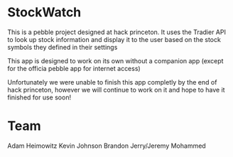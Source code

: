 StockWatch
=============

This is a pebble project designed at hack princeton. It uses the Tradier API to look up stock information and display it to the user based on the stock symbols they defined in their settings

This app is designed to work on its own without a companion app (except for the officia pebble app for internet access)

Unfortunately we were unable to finish this app completly by the end of hack princeton, however we will continue to work on it and hope to have it finished for use soon!

Team
====
Adam Heimowitz 
Kevin Johnson
Brandon 
Jerry/Jeremy 
Mohammed 
